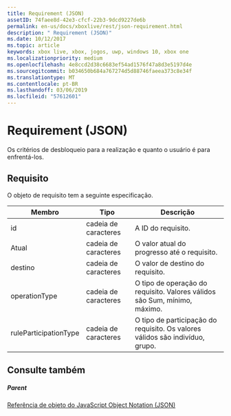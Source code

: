 ```yaml
---
title: Requirement (JSON)
assetID: 74faee8d-42e3-cfcf-22b3-9dcd9227de6b
permalink: en-us/docs/xboxlive/rest/json-requirement.html
description: " Requirement (JSON)"
ms.date: 10/12/2017
ms.topic: article
keywords: xbox live, xbox, jogos, uwp, windows 10, xbox one
ms.localizationpriority: medium
ms.openlocfilehash: 4e8ccd2d38c6683ef54ad1576f47a8d3e5197d4e
ms.sourcegitcommit: b034650b684a767274d5d88746faeea373c8e34f
ms.translationtype: MT
ms.contentlocale: pt-BR
ms.lasthandoff: 03/06/2019
ms.locfileid: "57612601"
---
```

# <a name="requirement-json"></a>Requirement (JSON)
Os critérios de desbloqueio para a realização e quanto o usuário é para enfrentá-los. 
<a id="ID4EN"></a>

 
## <a name="requirement"></a>Requisito
 
O objeto de requisito tem a seguinte especificação.
 
| Membro| Tipo| Descrição| 
| --- | --- | --- | 
| id| cadeia de caracteres| A ID do requisito.| 
| Atual| cadeia de caracteres| O valor atual do progresso até o requisito.| 
| destino| cadeia de caracteres| O valor de destino do requisito.| 
| operationType| cadeia de caracteres| O tipo de operação do requisito. Valores válidos são Sum, mínimo, máximo.| 
| ruleParticipationType| cadeia de caracteres| O tipo de participação do requisito. Os valores válidos são indivíduo, grupo.| 
  
<a id="ID4ETC"></a>

 
## <a name="see-also"></a>Consulte também
 
<a id="ID4EVC"></a>

 
##### <a name="parent"></a>Parent 

[Referência de objeto do JavaScript Object Notation (JSON)](atoc-xboxlivews-reference-json.md)

   